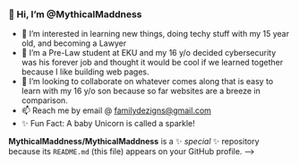 ###  👋 Hi, I’m @MythicalMaddness
- 👀 I’m interested in learning new things, doing techy stuff with my 15 year old, and becoming a Lawyer 
- 🌱 I’m a Pre-Law student at EKU and my 16 y/o decided cybersecurity was his forever job and thought it would be cool if we learned together because I like building web pages.
- 💞️ I’m looking to collaborate on whatever comes along that is easy to learn with my 16 y/o son because so far websites are a breeze in comparison. 
- 📫 Reach me by email @ familydezigns@gmail.com
- ✨ Fun Fact: A baby Unicorn is called a sparkle!

**MythicalMaddness/MythicalMaddness** is a ✨ _special_ ✨ repository because its `README.md` (this file) appears on your GitHub profile.
-->
